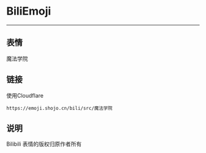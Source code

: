 # BiliEmoji
---
## 表情
魔法学院
## 链接
使用Cloudflare
```
https://emoji.shojo.cn/bili/src/魔法学院
```
## 说明
Bilibili 表情的版权归原作者所有
